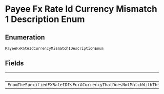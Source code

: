 
# Payee Fx Rate Id Currency Mismatch 1 Description Enum

## Enumeration

`PayeeFxRateIdCurrencyMismatch1DescriptionEnum`

## Fields

| Name |
|  --- |
| `EnumTheSpecifiedFXRateIDIsForACurrencyThatDoesNotMatchWithTheCurrencyOfThisRequestPleaseSpecifyADifferentFXRateIDAndTryTheRequestAgainAlternatelyRemoveTheFXRateIDToProcessTheRequestUsingTheDefaultExchangeRate` |


